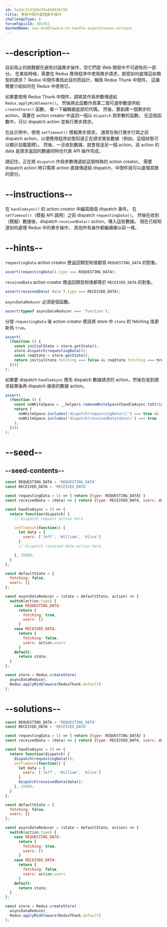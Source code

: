 ```yaml
---
id: 5a24c314108439a4d4036156
title: 使用中間件處理異步操作
challengeType: 6
forumTopicId: 301451
dashedName: use-middleware-to-handle-asynchronous-actions
---
```


# --description--

目前爲止的挑戰都在避免討論異步操作，但它們是 Web 開發中不可避免的一部分。 在某些時候，需要在 Redux 應用程序中使用異步請求，那麼如何處理這些類型的請求？ Redux 中間件專爲此目的而設計，稱爲 Redux Thunk 中間件。 這裏簡要介紹如何在 Redux 中使用它。

如果要使用 Redux Thunk 中間件，請將其作爲參數傳遞給 `Redux.applyMiddleware()`。 然後將此函數作爲第二個可選參數提供給 `createStore()` 函數， 看一下編輯器底部的代碼。 然後，要創建一個異步的 action，需要在 action creator 中返回一個以 `dispatch` 爲參數的函數。 在這個函數中，可以 dispatch action 並執行異步請求。

在此示例中，使用 `setTimeout()` 模擬異步請求。 通常在執行異步行爲之前 dispatch action，以便應用程序狀態知道正在請求某些數據（例如，這個狀態可以顯示加載圖標）。 然後，一旦收到數據，就會發送另一個 action，該 action 的 data 是請求返回的數據同時也代表 API 操作完成。

請記住，正在將 `dispatch` 作爲參數傳遞給這個特殊的 action creator。 需要 dispatch action 時只需將 action 直接傳遞給 dispatch，中間件就可以處理其餘的部分。

# --instructions--

在 `handleAsync()` 的 action creator 中編寫兩個 dispatch 事件。 在 `setTimeout()`（模擬 API 調用）之前 dispatch `requestingData()`。 然後在收到（模擬）數據後，dispatch `receivedData()` action，傳入這些數據。 現在已經知道如何處理 Redux 中的異步操作， 其他所有操作都繼續像以前一樣。

# --hints--

`requestingData` action creator 應返回類型和值都爲 `REQUESTING_DATA` 的對象。

```js
assert(requestingData().type === REQUESTING_DATA);
```

`receivedData` action creator 應返回類型和值都等於 `RECEIVED_DATA` 的對象。

```js
assert(receivedData('data').type === RECEIVED_DATA);
```

`asyncDataReducer` 必須是個函數。

```js
assert(typeof asyncDataReducer === 'function');
```

分發 `requestingData` 後 action creator 應該將 store 中 `state` 的 fetching 值更新爲 `true`。

```js
assert(
  (function () {
    const initialState = store.getState();
    store.dispatch(requestingData());
    const reqState = store.getState();
    return initialState.fetching === false && reqState.fetching === true;
  })()
);
```

如果要 dispatch `handleAsync` 應先 dispatch 數據請求的 action，然後在收到請求結果後再 dispatch 接收的數據 action。

```js
assert(
  (function () {
    const noWhiteSpace = __helpers.removeWhiteSpace(handleAsync.toString());
    return (
      noWhiteSpace.includes('dispatch(requestingData())') === true &&
      noWhiteSpace.includes('dispatch(receivedData(data))') === true
    );
  })()
);
```

# --seed--

## --seed-contents--

```js
const REQUESTING_DATA = 'REQUESTING_DATA'
const RECEIVED_DATA = 'RECEIVED_DATA'

const requestingData = () => { return {type: REQUESTING_DATA} }
const receivedData = (data) => { return {type: RECEIVED_DATA, users: data.users} }

const handleAsync = () => {
  return function(dispatch) {
    // Dispatch request action here

    setTimeout(function() {
      let data = {
        users: ['Jeff', 'William', 'Alice']
      }
      // Dispatch received data action here

    }, 2500);
  }
};

const defaultState = {
  fetching: false,
  users: []
};

const asyncDataReducer = (state = defaultState, action) => {
  switch(action.type) {
    case REQUESTING_DATA:
      return {
        fetching: true,
        users: []
      }
    case RECEIVED_DATA:
      return {
        fetching: false,
        users: action.users
      }
    default:
      return state;
  }
};

const store = Redux.createStore(
  asyncDataReducer,
  Redux.applyMiddleware(ReduxThunk.default)
);
```

# --solutions--

```js
const REQUESTING_DATA = 'REQUESTING_DATA'
const RECEIVED_DATA = 'RECEIVED_DATA'

const requestingData = () => { return {type: REQUESTING_DATA} }
const receivedData = (data) => { return {type: RECEIVED_DATA, users: data.users} }

const handleAsync = () => {
  return function(dispatch) {
    dispatch(requestingData());
    setTimeout(function() {
      let data = {
        users: ['Jeff', 'William', 'Alice']
      }
      dispatch(receivedData(data));
    }, 2500);
  }
};

const defaultState = {
  fetching: false,
  users: []
};

const asyncDataReducer = (state = defaultState, action) => {
  switch(action.type) {
    case REQUESTING_DATA:
      return {
        fetching: true,
        users: []
      }
    case RECEIVED_DATA:
      return {
        fetching: false,
        users: action.users
      }
    default:
      return state;
  }
};

const store = Redux.createStore(
  asyncDataReducer,
  Redux.applyMiddleware(ReduxThunk.default)
);
```
